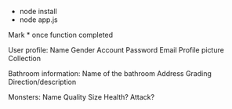 * node install
* node app.js

Mark * once function completed

User profile:
Name
Gender
Account
Password
Email
Profile picture
Collection

Bathroom information:
Name of the bathroom
Address
Grading
Direction/description

Monsters:
Name
Quality
Size
Health?
Attack?
